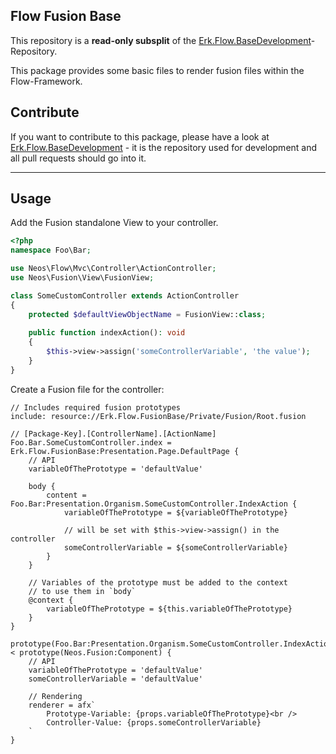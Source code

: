 Flow Fusion Base
----------------------------

This repository is a **read-only subsplit** of the [Erk.Flow.BaseDevelopment](https://github.com/erkenes/Erk.Flow.BaseDevelopment)-Repository.

This package provides some basic files to render fusion files within the Flow-Framework.

Contribute
----------

If you want to contribute to this package, please have a look at
[Erk.Flow.BaseDevelopment](https://github.com/erkenes/Erk.Flow.BaseDevelopment) - it is the repository
used for development and all pull requests should go into it.

---

## Usage

Add the Fusion standalone View to your controller.

```php
<?php
namespace Foo\Bar;

use Neos\Flow\Mvc\Controller\ActionController;
use Neos\Fusion\View\FusionView;

class SomeCustomController extends ActionController
{
    protected $defaultViewObjectName = FusionView::class;
    
    public function indexAction(): void
    {
        $this->view->assign('someControllerVariable', 'the value');
    }
}
```

Create a Fusion file for the controller:

```neosfusion
// Includes required fusion prototypes
include: resource://Erk.Flow.FusionBase/Private/Fusion/Root.fusion

// [Package-Key].[ControllerName].[ActionName]
Foo.Bar.SomeCustomController.index = Erk.Flow.FusionBase:Presentation.Page.DefaultPage {
    // API
    variableOfThePrototype = 'defaultValue'

    body {
        content = Foo.Bar:Presentation.Organism.SomeCustomController.IndexAction {
            variableOfThePrototype = ${variableOfThePrototype}

            // will be set with $this->view->assign() in the controller
            someControllerVariable = ${someControllerVariable}
        }
    }
  
    // Variables of the prototype must be added to the context
    // to use them in `body`
    @context {
        variableOfThePrototype = ${this.variableOfThePrototype}
    }
}
```

```neosfusion
prototype(Foo.Bar:Presentation.Organism.SomeCustomController.IndexAction) < prototype(Neos.Fusion:Component) {
    // API
    variableOfThePrototype = 'defaultValue'
    someControllerVariable = 'defaultValue'
  
    // Rendering
    renderer = afx`
        Prototype-Variable: {props.variableOfThePrototype}<br />
        Controller-Value: {props.someControllerVariable}
    `
}
```
